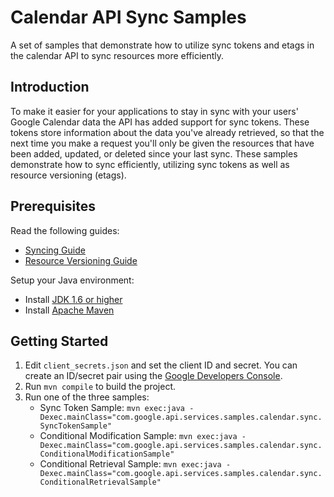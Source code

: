 # Calendar API Sync Samples

A set of samples that demonstrate how to utilize sync tokens and etags in the calendar API to sync
resources more efficiently.

## Introduction

To make it easier for your applications to stay in sync with your users' Google Calendar data the
API has added support for sync tokens. These tokens store information about the data you've already
retrieved, so that the next time you make a request you'll only be given the resources that have
been added, updated, or deleted since your last sync. These samples demonstrate how to sync
efficiently, utilizing sync tokens as well as resource versioning (etags).

## Prerequisites

Read the following guides:

- [Syncing Guide](https://developers.google.com/google-apps/calendar/v3/sync)
- [Resource Versioning Guide](https://developers.google.com/google-apps/calendar/v3/version-resources)

Setup your Java environment:

- Install [JDK 1.6 or higher](http://www.oracle.com/technetwork/java/javase/downloads)
- Install [Apache Maven](http://maven.apache.org)

## Getting Started

1. Edit `client_secrets.json` and set the client ID and secret. You can create an ID/secret pair
   using the [Google Developers Console](https://console.developers.google.com).
1. Run `mvn compile` to build the project.
1. Run one of the three samples:
    * Sync Token Sample:
      `mvn exec:java -Dexec.mainClass="com.google.api.services.samples.calendar.sync.SyncTokenSample"`
    * Conditional Modification Sample:
      `mvn exec:java -Dexec.mainClass="com.google.api.services.samples.calendar.sync.ConditionalModificationSample"`
    * Conditional Retrieval Sample:
      `mvn exec:java -Dexec.mainClass="com.google.api.services.samples.calendar.sync.ConditionalRetrievalSample"`
